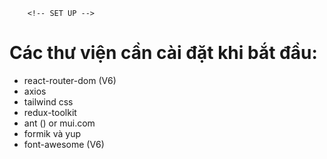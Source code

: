         <!-- SET UP -->
        
# Các thư viện cần cài đặt khi bắt đầu:
- react-router-dom (V6)
- axios
- tailwind css
- redux-toolkit
- ant ()    or  mui.com
- formik và yup
- font-awesome (V6)